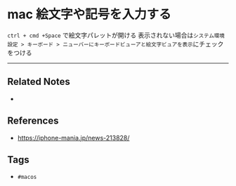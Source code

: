 # mac 絵文字や記号を入力する
`ctrl + cmd +Space` で絵文字パレットが開ける
表示されない場合は`システム環境設定 > キーボード > ニューバーにキーボードビューアと絵文字ビュアを表示`にチェックをつける

---
## Related Notes
- 

## References
- https://iphone-mania.jp/news-213828/

## Tags
- `#macos` 